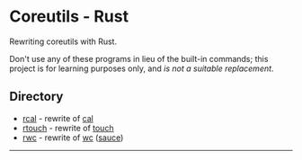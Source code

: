 # Coreutils - Rust
Rewriting coreutils with Rust.

Don't use any of these programs in lieu of the built-in commands; this project is for learning purposes only, and _is not a suitable replacement_.

## Directory
* [rcal](/rcal) - rewrite of [cal](https://man7.org/linux/man-pages/man1/cal.1.html)
* [rtouch](/rtouch) - rewrite of [touch](https://man7.org/linux/man-pages/man1/touch.1.html)
* [rwc](/rwc) - rewrite of [wc](https://man7.org/linux/man-pages/man1/wc.1.html) ([sauce](https://github.com/coreutils/coreutils/blob/master/src/wc.c))

---
